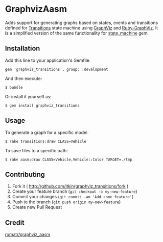 # GraphvizAasm

Adds support for generating graphs based on states, events and transitions defined for [Transitions](https://github.com/troessner/transitions) state machine using
[GraphViz](http://www.graphviz.org) and [Ruby-GraphViz](https://github.com/glejeune/Ruby-Graphviz).
It is a simplified version of the same functionality for [state_machine](https://github.com/pluginaweek/state_machine) gem.

## Installation

Add this line to your application's Gemfile:

    gem 'graphviz_transitions', group: :development

And then execute:

    $ bundle

Or install it yourself as:

    $ gem install graphviz_transitions

## Usage

To generate a graph for a specific model:

    $ rake transitions:draw CLASS=Vehicle

To save files to a specific path:

    $ rake aasm:draw CLASS=Vehicle,Vehicle::Color TARGET=./tmp


## Contributing

1. Fork it ( http://github.com/itkin/graphviz_transitions/fork )
2. Create your feature branch (`git checkout -b my-new-feature`)
3. Commit your changes (`git commit -am 'Add some feature'`)
4. Push to the branch (`git push origin my-new-feature`)
5. Create new Pull Request


## Credit 

[romatr/graphviz_aasm](https://github.com/romatr/graphviz_aasm)